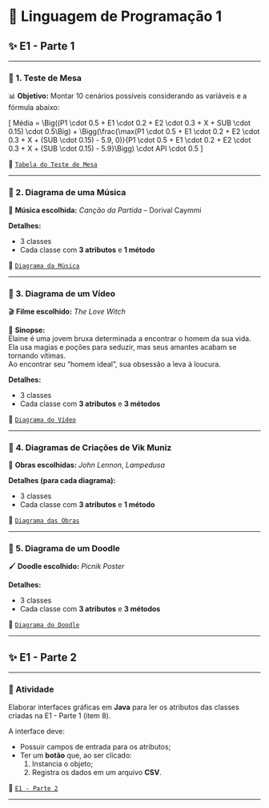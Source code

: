 # 📌 Linguagem de Programação 1

## ✨ E1 - Parte 1

---

### 🔹 1. Teste de Mesa
📊 **Objetivo:** Montar 10 cenários possíveis considerando as variáveis e a fórmula abaixo:  

\[
Média = \Big((P1 \cdot 0.5 + E1 \cdot 0.2 + E2 \cdot 0.3 + X + SUB \cdot 0.15) \cdot 0.5\Big) + \Bigg(\frac{\max(P1 \cdot 0.5 + E1 \cdot 0.2 + E2 \cdot 0.3 + X + (SUB \cdot 0.15) - 5.9, 0)}{P1 \cdot 0.5 + E1 \cdot 0.2 + E2 \cdot 0.3 + X + (SUB \cdot 0.15) - 5.9}\Bigg) \cdot API \cdot 0.5
\]

📄 [`Tabela do Teste de Mesa`](./Teste_de_Mesa.md)

---

### 🔹 2. Diagrama de uma Música  
🎵 **Música escolhida:** *Canção da Partida* – Dorival Caymmi  

**Detalhes:**  
- 3 classes  
- Cada classe com **3 atributos** e **1 método**  

📄 [`Diagrama da Música`](./Imagens/Diagrama_Musica.md)

---

### 🔹 3. Diagrama de um Vídeo  
🎬 **Filme escolhido:** *The Love Witch*  

📖 **Sinopse:**  
Elaine é uma jovem bruxa determinada a encontrar o homem da sua vida.  
Ela usa magias e poções para seduzir, mas seus amantes acabam se tornando vítimas.  
Ao encontrar seu “homem ideal”, sua obsessão a leva à loucura.  

**Detalhes:**  
- 3 classes  
- Cada classe com **3 atributos** e **3 métodos**  

📄 [`Diagrama do Vídeo`](./Imagens/Diagrama_Video.md)

---

### 🔹 4. Diagramas de Criações de Vik Muniz  
🎨 **Obras escolhidas:** *John Lennon*, *Lampedusa* 

**Detalhes (para cada diagrama):**  
- 3 classes  
- Cada classe com **3 atributos** e **1 método**  

📄 [`Diagrama das Obras`](./Imagens/Diagrama_Imagem_VikMuniz.md)

---

### 🔹 5. Diagrama de um Doodle  
🖌️ **Doodle escolhido:** *Picnik Poster*  

**Detalhes:**  
- 3 classes  
- Cada classe com **3 atributos** e **3 métodos**  

📄 [`Diagrama do Doodle`](./Imagens/Diagrama_Doodle.md)

---

## ✨ E1 - Parte 2

---

### 🎯 Atividade  
Elaborar interfaces gráficas em **Java** para ler os atributos das classes criadas na E1 - Parte 1 (item 8).  

A interface deve:  
- Possuir campos de entrada para os atributos;  
- Ter um **botão** que, ao ser clicado:  
  1. Instancia o objeto;  
  2. Registra os dados em um arquivo **CSV**.

📄 [`E1 - Parte 2`](./E1Pt2)

---



